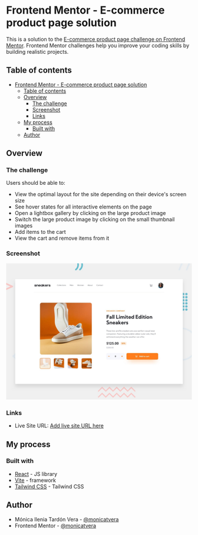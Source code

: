 # Frontend Mentor - E-commerce product page solution

This is a solution to the [E-commerce product page challenge on Frontend Mentor](https://www.frontendmentor.io/challenges/ecommerce-product-page-UPsZ9MJp6). Frontend Mentor challenges help you improve your coding skills by building realistic projects.

## Table of contents

- [Frontend Mentor - E-commerce product page solution](#frontend-mentor---e-commerce-product-page-solution)
  - [Table of contents](#table-of-contents)
  - [Overview](#overview)
    - [The challenge](#the-challenge)
    - [Screenshot](#screenshot)
    - [Links](#links)
  - [My process](#my-process)
    - [Built with](#built-with)
  - [Author](#author)


## Overview

### The challenge

Users should be able to:

- View the optimal layout for the site depending on their device's screen size
- See hover states for all interactive elements on the page
- Open a lightbox gallery by clicking on the large product image
- Switch the large product image by clicking on the small thumbnail images
- Add items to the cart
- View the cart and remove items from it

### Screenshot

![](./design/desktop-preview.jpg)

### Links

- Live Site URL: [Add live site URL here](https://monicatvera.github.io/e-commerce/)

## My process

### Built with

- [React](https://reactjs.org/) - JS library
- [Vite](https://vitejs.dev/) - framework
- [Tailwind CSS](https://tailwindcss.com/) - Tailwind CSS

## Author

- Mónica Ilenia Tardón Vera - [@monicatvera](https://github.com/monicatvera)
- Frontend Mentor - [@monicatvera](https://www.frontendmentor.io/profile/monicatvera)


